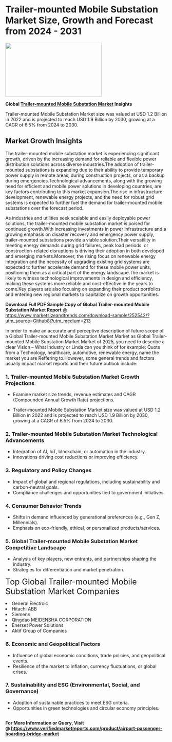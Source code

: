 <H1>Trailer-mounted Mobile Substation Market Size, Growth and Forecast from 2024 - 2031</H1><img class="aligncenter size-medium wp-image-584254" src="https://thirdeyenews.in/wp-content/uploads/2024/09/Global-Market-Research-300x168.jpeg" alt="" width="300" height="168" /><p><strong>Global&nbsp;<a href="https://www.marketsizeandtrends.com/download-sample/252542/?utm_source=Github8j?utm_medium=213">Trailer-mounted Mobile Substation Market</a> Insights</strong></p><p>Trailer-mounted Mobile Substation Market size was valued at USD 1.2 Billion in 2022 and is projected to reach USD 1.9 Billion by 2030, growing at a CAGR of 6.5% from 2024 to 2030.</p><p><h2>Market Growth Insights</h2> <p>The trailer-mounted mobile substation market is experiencing significant growth, driven by the increasing demand for reliable and flexible power distribution solutions across diverse industries.The adoption of trailer-mounted substations is expanding due to their ability to provide temporary power supply in remote areas, during construction projects, or as a backup during emergencies.Technological advancements, along with the growing need for efficient and mobile power solutions in developing countries, are key factors contributing to this market expansion.The rise in infrastructure development, renewable energy projects, and the need for robust grid systems is expected to further fuel the demand for trailer-mounted mobile substations over the forecast period.</p> <p>As industries and utilities seek scalable and easily deployable power solutions, the trailer-mounted mobile substation market is poised for continued growth.With increasing investments in power infrastructure and a growing emphasis on disaster recovery and emergency power supply, trailer-mounted substations provide a viable solution.Their versatility in meeting energy demands during grid failures, peak load periods, or construction-related disruptions is driving their adoption in both developed and emerging markets.Moreover, the rising focus on renewable energy integration and the necessity of upgrading existing grid systems are expected to further accelerate demand for these mobile power units, positioning them as a critical part of the energy landscape.The market is likely to witness technological improvements in design and efficiency, making these systems more reliable and cost-effective in the years to come.Key players are also focusing on expanding their product portfolios and entering new regional markets to capitalize on growth opportunities.</p> <p><span class=""><strong>Download Full PDF Sample Copy of Global Trailer-mounted Mobile Substation Market Report</strong> @ <a href="https://www.marketsizeandtrends.com/download-sample/252542/?utm_source=Github8j?utm_medium=213" target="_blank">https://www.marketsizeandtrends.com/download-sample/252542/?utm_source=Github8j?utm_medium=213</a></span></p><p>In order to make an accurate and perceptive description of future scope of a Global&nbsp;Trailer-mounted Mobile Substation Market Market as Global&nbsp;Trailer-mounted Mobile Substation Market Market of 2025, you need to describe a clear Vision &ndash; What Industry or Linda can you think of for example: Quote from a Technology, healthcare, automotive, renewable energy, name the market you are Reffering to.However, some general trends and factors usually impact market reports and their future outlook include:</p><h3>1.&nbsp;<strong>Trailer-mounted Mobile Substation Market Growth Projections</strong></h3><ul><li>Examine market size trends, revenue estimates and CAGR (Compounded Annual Growth Rate) projections.</li><li><p>Trailer-mounted Mobile Substation Market size was valued at USD 1.2 Billion in 2022 and is projected to reach USD 1.9 Billion by 2030, growing at a CAGR of 6.5% from 2024 to 2030.</p></li></ul><h3>2.&nbsp;<strong>Trailer-mounted Mobile Substation Market Technological Advancements</strong></h3><ul><li>Integration of AI, IoT, blockchain, or automation in the industry.</li><li>Innovations driving cost reductions or improving efficiency.</li></ul><h3>3.&nbsp;<strong>Regulatory and Policy Changes</strong></h3><ul><li>Impact of global and regional regulations, including sustainability and carbon-neutral goals.</li><li>Compliance challenges and opportunities tied to government initiatives.</li></ul><h3>4.&nbsp;<strong>Consumer Behavior Trends</strong></h3><ul><li>Shifts in demand influenced by generational preferences (e.g., Gen Z, Millennials).</li><li>Emphasis on eco-friendly, ethical, or personalized products/services.</li></ul><h3>5.&nbsp;<strong>Global Trailer-mounted Mobile Substation Market Competitive Landscape</strong></h3><ul><li>Analysis of key players, new entrants, and partnerships shaping the industry.</li><li>Strategies for differentiation and market penetration.</li></ul><p data-pm-slice="1 1 []"><span style="color: inherit; font-family: inherit; font-size: 25px;">Top Global Trailer-mounted Mobile Substation Market Companies</span></p><div class="" data-test-id=""><p><li>General Electroic</li><li> Hitachi ABB</li><li> Siemens</li><li> Qingdao MEIDENSHA CORPORATION</li><li> Enerset Power Solutions</li><li> Aktif Group of Companies</li></p></div><h3>6.&nbsp;<strong>Economic and Geopolitical Factors</strong></h3><ul><li>Influence of global economic conditions, trade policies, and geopolitical events.</li><li>Resilience of the market to inflation, currency fluctuations, or global crises.</li></ul><h3>7.&nbsp;<strong>Sustainability and ESG (Environmental, Social, and Governance)</strong></h3><ul><li>Adoption of sustainable practices to meet ESG criteria.</li><li>Opportunities in green technologies and circular economy principles.</li></ul><h2><strong style="font-size: 14px;">For More Information or Query, Visit @&nbsp;</strong><a style="background-color: #ffffff; font-size: 14px;" href="https://www.marketsizeandtrends.com/report/trailer-mounted-mobile-substation-market/" target="_blank">https://www.verifiedmarketreports.com/product/airport-passenger-boarding-bridge-market</a></h2>
